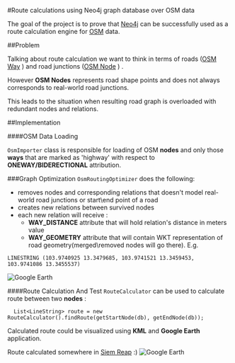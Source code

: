 #Route calculations using Neo4j graph database over OSM data

The goal of the project is to prove that [Neo4j](http://neo4j.org)  can be successfully used as
a route calculation engine for [OSM](http://www.openstreetmap.org) data.


##Problem

Talking about route calculation we want to think in terms of roads ([OSM  Way](http://wiki.openstreetmap.org/wiki/Way) )
and road junctions ([OSM  Node](http://wiki.openstreetmap.org/wiki/Node) ) .

However __OSM Nodes__ represents road shape points and does not always corresponds to real-world road junctions.

This leads to the situation when resulting road graph is overloaded with redundant nodes and relations.

##Implementation

####OSM Data Loading

```OsmImporter``` class is responsible for loading of OSM __nodes__ and only those __ways__ that are marked as 'highway' with
respect to __ONEWAY/BIDERECTIONAL__ attribution.

###Graph Optimization
```OsmRoutingOptimizer``` does the following:
 * removes nodes and corresponding relations that doesn't model real-world road junctions or start\end point of a road
 * creates new relations between survived nodes
 * each new relation will receive :
     * __WAY_DISTANCE__ attribute that will hold relation's distance in meters value
     * __WAY_GEOMETRY__ attribute that will contain WKT representation of road geometry(merged\removed nodes will go there). E.g.
```
LINESTRING (103.9740925 13.3479685, 103.9741521 13.3459453, 103.9741086 13.3455537)
```

![Google Earth](https://raw.github.com/EugeneBorshch/neo4j-osm-routing/gh-pages/graph.png)

####Route Calculation And Test
```RouteCalculator``` can be used to calculate route between two __nodes__ :

```
  List<LineString> route = new RouteCalculator().findRoute(getStartNode(db), getEndNode(db));
```

Calculated route could be visualized using __KML__ and __Google Earth__ application.

Route calculated somewhere in [Siem Reap](http://www.openstreetmap.org/?lat=13.361778259277344&lon=103.86045455932617&zoom=12) :)
![Google Earth](https://raw.github.com/EugeneBorshch/neo4j-osm-routing/gh-pages/googleearth.png)
